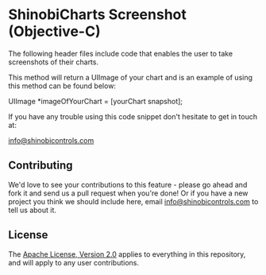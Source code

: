 ShinobiCharts Screenshot (Objective-C)
===============

The following header files include code that enables the user to take screenshots of their charts.

This method will return a UIImage of your chart and is an example of using this method can be found below:

UIImage *imageOfYourChart = [yourChart snapshot];

If you have any trouble using this code snippet don't hesitate to get in touch at:

info@shinobicontrols.com

Contributing
------------

We'd love to see your contributions to this feature - please go ahead and fork it and send us a pull request when you're done! Or if you have a new project you think we should include here, email info@shinobicontrols.com to tell us about it.

License
-------

The [Apache License, Version 2.0](license.txt) applies to everything in this repository, and will apply to any user contributions.